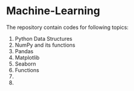 # Machine-Learning
The repository contain codes for following topics:
1. Python Data Structures
2. NumPy and its functions
3. Pandas
4. Matplotlib
5. Seaborn
6. Functions
7.
8.
